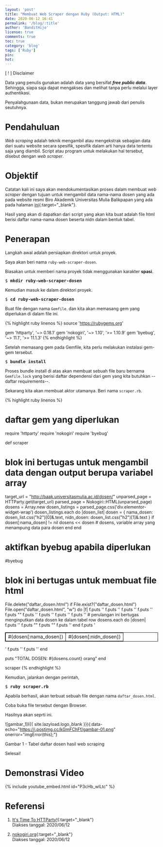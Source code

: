 ```yaml
---
layout: 'post'
title: "Membuat Web Scraper dengan Ruby (Output: HTML)"
date: 2020-06-12 16:41
permalink: '/blog/:title'
author: 'BanditHijo'
license: true
comments: true
toc: true
category: 'blog'
tags: ['Ruby']
pin:
hot:
---
```


<!-- INFORMATION -->
<div class="blockquote-red">
<div class="blockquote-red-title">[ ! ] Disclaimer</div>
<p>Data yang penulis gunakan adalah data yang bersifat <b><i>free public data</i></b>. Sehingga, siapa saja dapat mengakses dan melihat tanpa perlu melalui layer authentikasi.</p>
<p>Penyalahgunaan data, bukan merupakan tanggung jawab dari penulis seutuhnya.</p>
</div>

# Pendahuluan

*Web scraping* adalah teknik mengambil atau mengekstrak sebagian data dari suatu website secara spesifik, spesifik dalam arti hanya data tertentu saja yang diambil. Script atau program untuk melakukan hal tersebut, disebut dengan *web scraper*.

# Objektif

Catatan kali ini saya akan mendokumentasikan proses dalam membuat *web scraper* dengan tujuan untuk mengambil data nama-nama dosen yang ada pada website resmi Biro Akademik Universitas Mulia Balikpapan yang ada pada halaman [ini](http://baak.universitasmulia.ac.id/dosen/){:target="_blank"}.

Hasil yang akan di dapatkan dari script yang akan kita buat adalah file html berisi daftar nama-nama dosen beserta nidn dalam bentuk tabel.

# Penerapan

Langkah awal adalah persiapkan direktori untuk proyek.

Saya akan beri nama `ruby-web-scraper-dosen`.

Biasakan untuk memberi nama proyek tidak menggunakan karakter **spasi**.

<pre>
$ <b>mkdir ruby-web-scraper-dosen</b>
</pre>

Kemudian masuk ke dalam direktori proyek.

<pre>
$ <b>cd ruby-web-scraper-dosen</b>
</pre>

Buat file dengan nama `Gemfile`. dan kita akan memasang gem yang diperlukan di dalam file ini.

{% highlight ruby linenos %}
source 'https://rubygems.org'

gem 'httparty',     '~> 0.18.1'
gem 'nokogiri',     '~> 1.10', '>= 1.10.9'
gem 'byebug',       '~> 11.1', '>= 11.1.3'
{% endhighlight %}

Setelah memasang gem pada Gemfile, kita perlu melakukan instalasi gem-gem tersebut.

<pre>
$ <b>bundle install</b>
</pre>

Proses bundle install di atas akan membuat sebuah file baru bernama `Gemfile.lock` yang berisi daftar dependensi dari gem yang kita butuhkan --daftar requirements--.

Sekarang kita akan membuat aktor utamanya. Beri nama `scraper.rb`.

{% highlight ruby linenos %}
# daftar gem yang diperlukan
require 'httparty'
require 'nokogiri'
require 'byebug'

def scraper
  # blok ini bertugas untuk mengambil data dengan output berupa variabel array
  target_url = "http://baak.universitasmulia.ac.id/dosen/"
  unparsed_page = HTTParty.get(target_url)
  parsed_page = Nokogiri::HTML(unparsed_page)
  dosens = Array.new
  dosen_listings = parsed_page.css('div.elementor-widget-wrap')
  dosen_listings.each do |dosen_list|
    dosen = {
      nama_dosen: dosen_list.css("h2")[0]&.text,
      nidn_dosen: dosen_list.css("h2")[1]&.text
    }
    if dosen[:nama_dosen] != nil
      dosens << dosen   # dosens, variable array yang menampung data para dosen
    end
  end
  # aktifkan byebug apabila diperlukan
  #byebug

  # blok ini bertugas untuk membuat file html
  File.delete("daftar_dosen.html") if File.exist?("daftar_dosen.html")
  File.open("daftar_dosen.html", "w") do |f|
    f.puts '<!DOCTYPE html>'
    f.puts '<html lang="en">'
    f.puts '<head>'
    f.puts '<meta charset="UTF-8">'
    f.puts "<title>Daftar Dosen Universitas Mulia (#{dosens.count} dosen)</title>"
    f.puts '<style>table,th,td{border:1px solid black;border-collapse:collapse;}</style>'
    f.puts '</head>'
    f.puts '<body>'
    f.puts '<table>'
    # perulangan ini bertugas menginputkan data dosen ke dalam tabel row
    dosens.each do |dosen|
      f.puts '<tr>'
      f.puts "<td>#{dosen[:nama_dosen]}</td>"
      f.puts "<td>#{dosen[:nidn_dosen]}</td>"
      f.puts '</tr>'
    end
    f.puts '</table>'
    f.puts '</body>'
    f.puts '</html>'
  end

  puts "TOTAL DOSEN: #{dosens.count} orang"
end

scraper
{% endhighlight %}

Kemudian, jalankan dengan perintah,

<pre>
$ <b>ruby scraper.rb</b>
</pre>

Apabila berhasil, akan terbuat sebuah file dengan nama `daftar_dosen.html`.

Coba buka file tersebut dengan Browser.

Hasilnya akan seprti ini.

![gambar_1]({{ site.lazyload.logo_blank }}){:data-echo="https://i.postimg.cc/kGmFChFf/gambar-01.png" onerror="imgError(this);"}
<p class="img-caption">Gambar 1 - Tabel daftar dosen hasil web scraping</p>

Selesai!

# Demonstrasi Video

{% include youtube_embed.html id="P3cHb_wlLtc" %}






# Referensi

1. [It's Time To HTTParty!](https://blog.teamtreehouse.com/its-time-to-httparty){:target="_blank"}
<br>Diakses tanggal: 2020/06/12

2. [nokogiri.org](https://nokogiri.org/){:target="_blank"}
<br>Diakses tanggal: 2020/06/12
